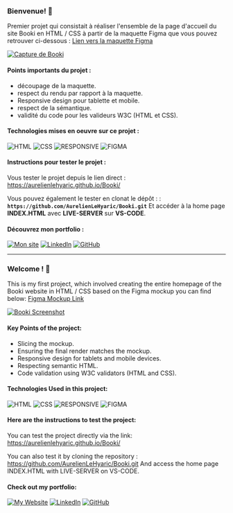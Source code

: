 ### Bienvenue! 👋

Premier projet qui consistait à réaliser l'ensemble de la page d'accueil du site Booki en HTML / CSS à partir de la maquette Figma que vous pouvez retrouver ci-dessous : <a href='https://www.figma.com/design/gtGKzsR8Cs451txBDFn9dc/Maquettes-Booki-(desktop%2C-mobile%2C-tablette)?node-id=3-0&t=TD8WijU8RymyGnnU-1' target="_blank">Lien vers la maquette Figma</a>

<a href="https://aurelienlehyaric.github.io/Booki/" target="_blank">
  <img src="https://aurelienlehyaric/img/booki.jpg" alt="Capture de Booki" />
</a>

#### Points importants du projet :
- découpage de la maquette.
- respect du rendu par rapport à la maquette.
- Responsive design pour tablette et mobile.
- respect de la sémantique.
- validité du code pour les valideurs W3C (HTML et CSS).

#### Technologies mises en oeuvre sur ce projet :

![HTML](https://img.shields.io/badge/HTML-%23FFac45.svg?&style=for-the-badge&logo=html5&logoColor=white&color=orange)
![CSS](https://img.shields.io/badge/CSS-%23FFac45.svg?&style=for-the-badge&logo=css3&logoColor=white&color=blue)
![RESPONSIVE](https://img.shields.io/badge/RESPONSIVE-18A303?&style=for-the-badge&logo=RESPONSIVE&logoColor=white&color=18A303)
![FIGMA](https://img.shields.io/badge/Figma-F24E1E?style=for-the-badge&logo=figma&logoColor=white)

#### Instructions pour tester le projet :<br>
Vous tester le projet depuis le lien direct : 
https://aurelienlehyaric.github.io/Booki/

Vous pouvez également le tester en clonat le dépôt : :<br>
**`https://github.com/AurelienLeHyaric/Booki.git`**
Et accéder à la home page **INDEX.HTML** avec **LIVE-SERVER** sur **VS-CODE**.<br>



#### Découvrez mon portfolio :
[![Mon site](https://img.shields.io/badge/website-000000?style=for-the-badge&logo=About.me&logoColor=white)](https://www.aurelienlehyaric.com)
[![LinkedIn](https://img.shields.io/badge/linkedin-%230077B5.svg?style=for-the-badge&logo=linkedin&logoColor=white)](https://www.linkedin.com/in/aurelien-le-hyaric/)
[![GitHub](https://img.shields.io/badge/GitHub-100000?style=for-the-badge&logo=github&logoColor=white)](https://github.com/AurelienLeHyaric)




-------------------------------------------------------------------------------------------------------------------------------------------------------------------

### Welcome ! 👋

This is my first project, which involved creating the entire homepage of the Booki website in HTML / CSS based on the Figma mockup you can find below:
[Figma Mockup Link](https://www.figma.com/file/yA7MRETzb30A4r6NUJKFjl/Maquettes-Booki-(desktop%2C-mobile%2C-tablette)?type=design&node-id=3%3A0&t=OXWj7ieXDza8HSvD-1)

<a href="https://aurelienlehyaric.github.io/Booki/" target="_blank">
  <img src="https://aurelienlehyaric/img/booki.jpg" alt="Booki Screenshot" />
</a>

#### Key Points of the project:
- Slicing the mockup.
- Ensuring the final render matches the mockup.
- Responsive design for tablets and mobile devices.
- Respecting semantic HTML.
- Code validation using W3C validators (HTML and CSS).

#### Technologies Used in this project:

![HTML](https://img.shields.io/badge/HTML-%23FFac45.svg?&style=for-the-badge&logo=html5&logoColor=white&color=orange)
![CSS](https://img.shields.io/badge/CSS-%23FFac45.svg?&style=for-the-badge&logo=css3&logoColor=white&color=blue)
![RESPONSIVE](https://img.shields.io/badge/RESPONSIVE-18A303?&style=for-the-badge&logo=RESPONSIVE&logoColor=white&color=18A303)
![FIGMA](https://img.shields.io/badge/Figma-F24E1E?style=for-the-badge&logo=figma&logoColor=white)

#### Here are the instructions to test the project:<br>
You can test the project directly via the link:
https://aurelienlehyaric.github.io/Booki/

You can also test it by cloning the repository :<br>
https://github.com/AurelienLeHyaric/Booki.git
And access the home page INDEX.HTML with LIVE-SERVER on VS-CODE.<br>

#### Check out my portfolio:
[![My Website](https://img.shields.io/badge/website-000000?style=for-the-badge&logo=About.me&logoColor=white)](https://www.aurelienlehyaric.com)
[![LinkedIn](https://img.shields.io/badge/linkedin-%230077B5.svg?style=for-the-badge&logo=linkedin&logoColor=white)](https://www.linkedin.com/in/aurelien-le-hyaric/)
[![GitHub](https://img.shields.io/badge/GitHub-100000?style=for-the-badge&logo=github&logoColor=white)](https://github.com/AurelienLeHyaric)

